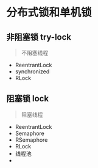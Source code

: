 # 分布式锁和单机锁

## 非阻塞锁 try-lock

> 不阻塞线程

- ReentrantLock
- synchronized
- RLock

## 阻塞锁 lock

> 阻塞线程

- ReentrantLock
- Semaphore
- RSemaphore
- RLock
- 线程池
- 